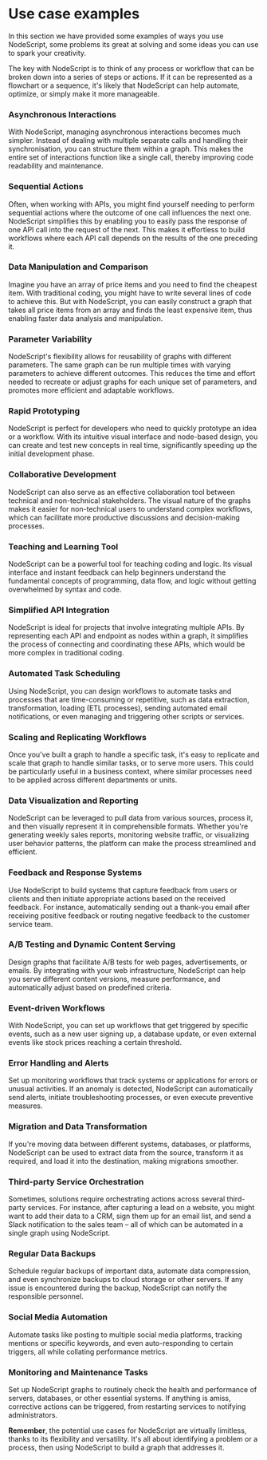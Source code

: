 # Use case examples

In this section we have provided some examples of ways you use NodeScript, some problems its great at solving and some ideas you can use to spark your creativity. 

The key with NodeScript is to think of any process or workflow that can be broken down into a series of steps or actions. If it can be represented as a flowchart or a sequence, it's likely that NodeScript can help automate, optimize, or simply make it more manageable.

### Asynchronous Interactions

With NodeScript, managing asynchronous interactions becomes much simpler. Instead of dealing with multiple separate calls and handling their synchronisation, you can structure them within a graph. This makes the entire set of interactions function like a single call, thereby improving code readability and maintenance.

### Sequential Actions

Often, when working with APIs, you might find yourself needing to perform sequential actions where the outcome of one call influences the next one. NodeScript simplifies this by enabling you to easily pass the response of one API call into the request of the next. This makes it effortless to build workflows where each API call depends on the results of the one preceding it.

### Data Manipulation and Comparison

Imagine you have an array of price items and you need to find the cheapest item. With traditional coding, you might have to write several lines of code to achieve this. But with NodeScript, you can easily construct a graph that takes all price items from an array and finds the least expensive item, thus enabling faster data analysis and manipulation.

### Parameter Variability

NodeScript's flexibility allows for reusability of graphs with different parameters. The same graph can be run multiple times with varying parameters to achieve different outcomes. This reduces the time and effort needed to recreate or adjust graphs for each unique set of parameters, and promotes more efficient and adaptable workflows.

### Rapid Prototyping

NodeScript is perfect for developers who need to quickly prototype an idea or a workflow. With its intuitive visual interface and node-based design, you can create and test new concepts in real time, significantly speeding up the initial development phase.

### Collaborative Development

NodeScript can also serve as an effective collaboration tool between technical and non-technical stakeholders. The visual nature of the graphs makes it easier for non-technical users to understand complex workflows, which can facilitate more productive discussions and decision-making processes.

### Teaching and Learning Tool

NodeScript can be a powerful tool for teaching coding and logic. Its visual interface and instant feedback can help beginners understand the fundamental concepts of programming, data flow, and logic without getting overwhelmed by syntax and code. 

### Simplified API Integration

NodeScript is ideal for projects that involve integrating multiple APIs. By representing each API and endpoint as nodes within a graph, it simplifies the process of connecting and coordinating these APIs, which would be more complex in traditional coding.

### Automated Task Scheduling

Using NodeScript, you can design workflows to automate tasks and processes that are time-consuming or repetitive, such as data extraction, transformation, loading (ETL processes), sending automated email notifications, or even managing and triggering other scripts or services. 

### Scaling and Replicating Workflows

Once you've built a graph to handle a specific task, it's easy to replicate and scale that graph to handle similar tasks, or to serve more users. This could be particularly useful in a business context, where similar processes need to be applied across different departments or units. 

### Data Visualization and Reporting   
NodeScript can be leveraged to pull data from various sources, process it, and then visually represent it in comprehensible formats. Whether you're generating weekly sales reports, monitoring website traffic, or visualizing user behavior patterns, the platform can make the process streamlined and efficient.

### Feedback and Response Systems   
Use NodeScript to build systems that capture feedback from users or clients and then initiate appropriate actions based on the received feedback. For instance, automatically sending out a thank-you email after receiving positive feedback or routing negative feedback to the customer service team.

### A/B Testing and Dynamic Content Serving   
Design graphs that facilitate A/B tests for web pages, advertisements, or emails. By integrating with your web infrastructure, NodeScript can help you serve different content versions, measure performance, and automatically adjust based on predefined criteria.

### Event-driven Workflows   
With NodeScript, you can set up workflows that get triggered by specific events, such as a new user signing up, a database update, or even external events like stock prices reaching a certain threshold.

### Error Handling and Alerts   
Set up monitoring workflows that track systems or applications for errors or unusual activities. If an anomaly is detected, NodeScript can automatically send alerts, initiate troubleshooting processes, or even execute preventive measures.

### Migration and Data Transformation   
If you're moving data between different systems, databases, or platforms, NodeScript can be used to extract data from the source, transform it as required, and load it into the destination, making migrations smoother.

### Third-party Service Orchestration   
Sometimes, solutions require orchestrating actions across several third-party services. For instance, after capturing a lead on a website, you might want to add their data to a CRM, sign them up for an email list, and send a Slack notification to the sales team – all of which can be automated in a single graph using NodeScript.

### Regular Data Backups   
Schedule regular backups of important data, automate data compression, and even synchronize backups to cloud storage or other servers. If any issue is encountered during the backup, NodeScript can notify the responsible personnel.

### Social Media Automation   
Automate tasks like posting to multiple social media platforms, tracking mentions or specific keywords, and even auto-responding to certain triggers, all while collating performance metrics.

### Monitoring and Maintenance Tasks   
Set up NodeScript graphs to routinely check the health and performance of servers, databases, or other essential systems. If anything is amiss, corrective actions can be triggered, from restarting services to notifying administrators.

**Remember**, the potential use cases for NodeScript are virtually limitless, thanks to its flexibility and versatility. It's all about identifying a problem or a process, then using NodeScript to build a graph that addresses it.